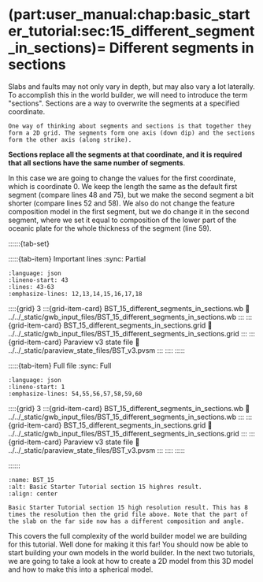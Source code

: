 (part:user_manual:chap:basic_starter_tutorial:sec:15_different_segment_in_sections)=
Different segments in sections
===============================

Slabs and faults may not only vary in depth, but may also vary a lot laterally. To accomplish this in the world builder, we will need to introduce the term "sections". Sections are a way to overwrite the segments at a specified coordinate. 

```{note}
One way of thinking about segments and sections is that together they form a 2D grid. The segments form one axis (down dip) and the sections form the other axis (along strike). 
```

**Sections replace all the segments at that coordinate, and it is required that all sections have the same number of segments**.

In this case we are going to change the values for the first coordinate, which is coordinate 0. We keep the length the same as the default first segment (compare lines 48 and 75), but we make the second segment a bit shorter (compare lines 52 and 58). We also do not change the feature composition model in the first segment, but we do change it in the second segment, where we set it equal to composition of the lower part of the oceanic plate for the whole thickness of the segment (line 59).

::::::{tab-set}

:::::{tab-item} Important lines
:sync: Partial

```{literalinclude} ../../_static/gwb_input_files/BST_15_different_segments_in_sections.wb
:language: json
:lineno-start: 43
:lines: 43-63
:emphasize-lines: 12,13,14,15,16,17,18
```
::::{grid} 3
:::{grid-item-card} BST_15_different_segments_in_sections.wb
:link: ../../_static/gwb_input_files/BST_15_different_segments_in_sections.wb
:::
:::{grid-item-card} BST_15_different_segments_in_sections.grid
:link: ../../_static/gwb_input_files/BST_15_different_segments_in_sections.grid
:::
:::{grid-item-card} Paraview v3 state file 
:link: ../../_static/paraview_state_files/BST_v3.pvsm
:::
::::
:::::

:::::{tab-item} Full file
:sync: Full


```{literalinclude} ../../_static/gwb_input_files/BST_15_different_segments_in_sections.wb
:language: json
:lineno-start: 1
:emphasize-lines: 54,55,56,57,58,59,60
```

::::{grid} 3
:::{grid-item-card} BST_15_different_segments_in_sections.wb
:link: ../../_static/gwb_input_files/BST_15_different_segments_in_sections.wb
:::
:::{grid-item-card} BST_15_different_segments_in_sections.grid
:link: ../../_static/gwb_input_files/BST_15_different_segments_in_sections.grid
:::
:::{grid-item-card} Paraview v3 state file 
:link: ../../_static/paraview_state_files/BST_v3.pvsm
:::
::::
:::::

::::::

```{figure} ../../../../doc/sphinx/_static/images/user_manual/basic_starter_tutorial/BST_15.png
:name: BST_15
:alt: Basic Starter Tutorial section 15 highres result. 
:align: center

Basic Starter Tutorial section 15 high resolution result. This has 8 times the resolution then the grid file above. Note that the part of the slab on the far side now has a different composition and angle.
```

This covers the full complexity of the world builder model we are building for this tutorial. Well done for making it this far! You should now be able to start building your own models in the world builder. In the next two tutorials, we are going to take a look at how to create a 2D model from this 3D model and how to make this into a spherical model.
